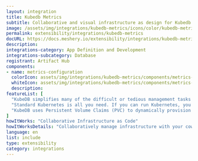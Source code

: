 ```yaml
---
layout: integration
title: Kubedb Metrics
subtitle: Collaborative and visual infrastructure as design for Kubedb Metrics
image: /assets/img/integrations/kubedb-metrics/icons/color/kubedb-metrics-color.svg
permalink: extensibility/integrations/kubedb-metrics
docURL: https://docs.meshery.io/extensibility/integrations/kubedb-metrics
description: 
integrations-category: App Definition and Development
integrations-subcategory: Database
registrant: Artifact Hub
components: 
- name: metrics-configuration
  colorIcon: assets/img/integrations/kubedb-metrics/components/metrics-configuration/icons/color/metrics-configuration-color.svg
  whiteIcon: assets/img/integrations/kubedb-metrics/components/metrics-configuration/icons/white/metrics-configuration-white.svg
  description: 
featureList: [
  "KubeDB simplifies many of the difficult or tedious management tasks of running a production grade databases on private and public clouds. Maintain one stack for all your stateless and stateful applications and simplify the operational complexity.",
  "Standard Kubernetes is all you need. If you can run Kubernetes, you can provision and manage databases using KubeDB. Use standard Kubernetes CLI and API to provision and manage databases.",
  "KubeDB uses Persistent Volume Claims (PVC) to dynamically provision disks for database instances. Using appropriately defined StorageClasses, KubeDB provisioned database instances are designed to scale from small development workloads up to performance-intensive workloads on private and public cloud environments."
]
howItWorks: "Collaborative Infrastructure as Code"
howItWorksDetails: "Collaboratively manage infrastructure with your coworkers synchronously sharing the same designs."
language: en
list: include
type: extensibility
category: integrations
---
```

